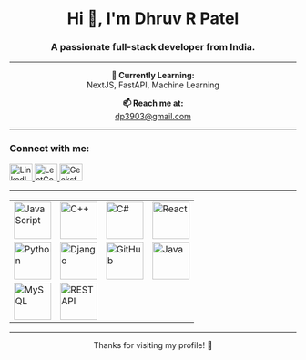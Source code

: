 <h1 align="center">Hi 👋, I'm Dhruv R Patel</h1>
<h3 align="center">A passionate full-stack developer from India.</h3>

---

<p align="center">
  <strong>🌱 Currently Learning:</strong> <br />
  NextJS, FastAPI, Machine Learning
</p>

<p align="center">
  <strong>📫 Reach me at:</strong> <br />
  <a href="mailto:dp3903@gmail.com">dp3903@gmail.com</a>
</p>

---

<h3 align="left">Connect with me:</h3>
<p align="left">
  <a href="https://linkedin.com/in/dhruv-patel" target="_blank">
    <img src="https://raw.githubusercontent.com/rahuldkjain/github-profile-readme-generator/master/src/images/icons/Social/linked-in-alt.svg" alt="LinkedIn" height="30" width="40" />
  </a>
  <a href="https://www.leetcode.com/dp3903" target="_blank">
    <img src="https://raw.githubusercontent.com/rahuldkjain/github-profile-readme-generator/master/src/images/icons/Social/leet-code.svg" alt="LeetCode" height="30" width="40" />
  </a>
  <a href="https://auth.geeksforgeeks.org/user/dp3903" target="_blank">
    <img src="https://raw.githubusercontent.com/rahuldkjain/github-profile-readme-generator/master/src/images/icons/Social/geeks-for-geeks.svg" alt="GeeksforGeeks" height="30" width="40" />
  </a>
</p>

---

<table>
  <tr>
    <td><img src="https://techstack-generator.vercel.app/js-icon.svg" alt="JavaScript" width="65" height="65" /></td>
    <td><img src="https://techstack-generator.vercel.app/cpp-icon.svg" alt="C++" width="65" height="65" /></td>
    <td><img src="https://techstack-generator.vercel.app/csharp-icon.svg" alt="C#" width="65" height="65" /></td>
    <td><img src="https://techstack-generator.vercel.app/react-icon.svg" alt="React" width="65" height="65" /></td>
  </tr>
  <tr>
    <td><img src="https://techstack-generator.vercel.app/python-icon.svg" alt="Python" width="65" height="65" /></td>
    <td><img src="https://techstack-generator.vercel.app/django-icon.svg" alt="Django" width="65" height="65" /></td>
    <td><img src="https://techstack-generator.vercel.app/github-icon.svg" alt="GitHub" width="65" height="65" /></td>
    <td><img src="https://techstack-generator.vercel.app/java-icon.svg" alt="Java" width="65" height="65" /></td>
  </tr>
  <tr>
    <td><img src="https://techstack-generator.vercel.app/mysql-icon.svg" alt="MySQL" width="65" height="65" /></td>
    <td><img src="https://techstack-generator.vercel.app/restapi-icon.svg" alt="REST API" width="65" height="65" /></td>
    <td></td>
    <td></td>
  </tr>
</table>


---

<p align="center">Thanks for visiting my profile! 🌟</p>